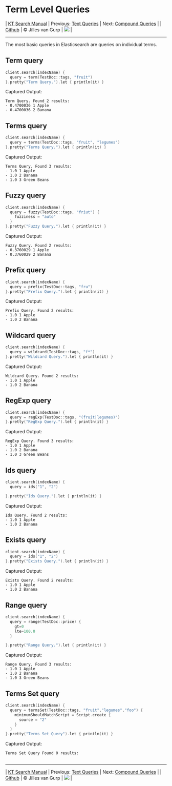 # Term Level Queries 

| [KT Search Manual](README.md) | Previous: [Text Queries](TextQueries.md) | Next: [Compound Queries](CompoundQueries.md) |
| [Github](https://github.com/jillesvangurp/kt-search) | &copy; Jilles van Gurp | [![](https://jitpack.io/v/jillesvangurp/kt-search.svg)](https://jitpack.io/#jillesvangurp/kt-search) |

---                

The most basic queries in Elasticsearch are queries on individual terms.

## Term query

```kotlin
client.search(indexName) {
  query = term(TestDoc::tags, "fruit")
}.pretty("Term Query.").let { println(it) }
```

Captured Output:

```
Term Query. Found 2 results:
- 0.4700036 1 Apple
- 0.4700036 2 Banana

```

## Terms query

```kotlin
client.search(indexName) {
  query = terms(TestDoc::tags, "fruit", "legumes")
}.pretty("Terms Query.").let { println(it) }
```

Captured Output:

```
Terms Query. Found 3 results:
- 1.0 1 Apple
- 1.0 2 Banana
- 1.0 3 Green Beans

```

## Fuzzy query

```kotlin
client.search(indexName) {
  query = fuzzy(TestDoc::tags, "friut") {
    fuzziness = "auto"
  }
}.pretty("Fuzzy Query.").let { println(it) }
```

Captured Output:

```
Fuzzy Query. Found 2 results:
- 0.3760029 1 Apple
- 0.3760029 2 Banana

```

## Prefix query

```kotlin
client.search(indexName) {
  query = prefix(TestDoc::tags, "fru")
}.pretty("Prefix Query.").let { println(it) }
```

Captured Output:

```
Prefix Query. Found 2 results:
- 1.0 1 Apple
- 1.0 2 Banana

```

## Wildcard query

```kotlin
client.search(indexName) {
  query = wildcard(TestDoc::tags, "f*")
}.pretty("Wildcard Query.").let { println(it) }
```

Captured Output:

```
Wildcard Query. Found 2 results:
- 1.0 1 Apple
- 1.0 2 Banana

```

## RegExp query

```kotlin
client.search(indexName) {
  query = regExp(TestDoc::tags, "(fruit|legumes)")
}.pretty("RegExp Query.").let { println(it) }
```

Captured Output:

```
RegExp Query. Found 3 results:
- 1.0 1 Apple
- 1.0 2 Banana
- 1.0 3 Green Beans

```

## Ids query

```kotlin
client.search(indexName) {
  query = ids("1", "2")

}.pretty("Ids Query.").let { println(it) }
```

Captured Output:

```
Ids Query. Found 2 results:
- 1.0 1 Apple
- 1.0 2 Banana

```

## Exists query

```kotlin
client.search(indexName) {
  query = ids("1", "2")
}.pretty("Exists Query.").let { println(it) }
```

Captured Output:

```
Exists Query. Found 2 results:
- 1.0 1 Apple
- 1.0 2 Banana

```

## Range query

```kotlin
client.search(indexName) {
  query = range(TestDoc::price) {
    gt=0
    lte=100.0
  }

}.pretty("Range Query.").let { println(it) }
```

Captured Output:

```
Range Query. Found 3 results:
- 1.0 1 Apple
- 1.0 2 Banana
- 1.0 3 Green Beans

```

## Terms Set query

```kotlin
client.search(indexName) {
  query = termsSet(TestDoc::tags, "fruit","legumes","foo") {
    minimumShouldMatchScript = Script.create {
      source = "2"
    }
  }
}.pretty("Terms Set Query").let { println(it) }
```

Captured Output:

```
Terms Set Query Found 0 results:


```



---

| [KT Search Manual](README.md) | Previous: [Text Queries](TextQueries.md) | Next: [Compound Queries](CompoundQueries.md) |
| [Github](https://github.com/jillesvangurp/kt-search) | &copy; Jilles van Gurp | [![](https://jitpack.io/v/jillesvangurp/kt-search.svg)](https://jitpack.io/#jillesvangurp/kt-search) |
